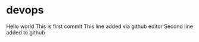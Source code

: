# devops
Hello world
This is first commit
This line added via github editor
Second line added to github
